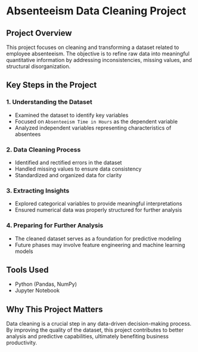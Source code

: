 # Absenteeism Data Cleaning Project
## Project Overview

This project focuses on cleaning and transforming a dataset related to employee absenteeism. The objective is to refine raw data into meaningful quantitative information by addressing inconsistencies, missing values, and structural disorganization.

## Key Steps in the Project

### 1. Understanding the Dataset 
- Examined the dataset to identify key variables
- Focused on `Absenteeism Time in Hours` as the dependent variable 
- Analyzed independent variables representing characteristics of absentees

### 2. Data Cleaning Process
- Identified and rectified errors in the dataset
- Handled missing values to ensure data consistency
- Standardized and organized data for clarity

### 3. Extracting Insights
- Explored categorical variables to provide meaningful interpretations
- Ensured numerical data was properly structured for further analysis

### 4. Preparing for Further Analysis
- The cleaned dataset serves as a foundation for predictive modeling
- Future phases may involve feature engineering and machine learning models

## Tools Used
- Python (Pandas, NumPy)
- Jupyter Notebook

## Why This Project Matters

Data cleaning is a crucial step in any data-driven decision-making process. By improving the quality of the dataset, this project contributes to better analysis and predictive capabilities, ultimately benefiting business productivity.
